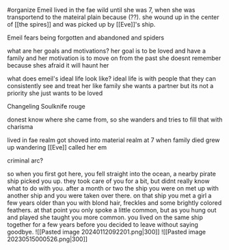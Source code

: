 #organize 
Emeil lived in the fae wild until she was 7, when she was transportend to the mateiral plain because (??). she wound up in the center of [[the spires]] and was picked up by [[Eve]]'s ship. 


Emeil fears being forgotten and abandoned and spiders

what are her goals and motivations?
her goal is to be loved and have a family and her motivation is to move on from the past she doesnt remember because shes afraid it will haunt her

what does emeil's ideal life look like?
ideal life is with people that they can consistently see and treat her like family
she wants a partner but its not a priority
she just wants to be loved

Changeling Soulknife rouge

donest know where she came from, so she wanders and tries to fill that with charisma

lived in fae realm
got shoved into material realm at 7 when family died
grew up wandering 
[[Eve]] called her em

criminal arc?

so when you first got here, you fell straight into the ocean, a nearby pirate ship picked you up. they took care of you for a bit, but didnt really know what to do with you. after a month or two the ship you were on met up with another ship and you were taken over there. on that ship you met a girl a few years older than you with blond hair, freckles and some brightly colored feathers. at that point you only spoke a little common, but as you hung out and played she taught you more common. you lived on the same ship together for a few years before you decided to leave without saying goodbye.
![[Pasted image 20240112092201.png|300]] ![[Pasted image 20230515000526.png|300]]


